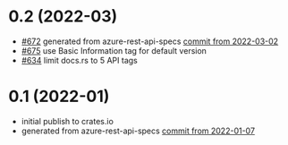 # 0.2 (2022-03)

- [#672](https://github.com/Azure/azure-sdk-for-rust/pull/672) generated from azure-rest-api-specs [commit from 2022-03-02](https://github.com/Azure/azure-rest-api-specs/commit/c56b44b794ff17caad4d31c6ab64b07e28253504)
- [#675](https://github.com/Azure/azure-sdk-for-rust/pull/675) use Basic Information tag for default version
- [#634](https://github.com/Azure/azure-sdk-for-rust/issues/634) limit docs.rs to 5 API tags

# 0.1 (2022-01)

- initial publish to crates.io
- generated from azure-rest-api-specs [commit from 2022-01-07](https://github.com/Azure/azure-rest-api-specs/commit/068f1ecdf3abb35a6a329a7b270c45df4d9c57a4)

